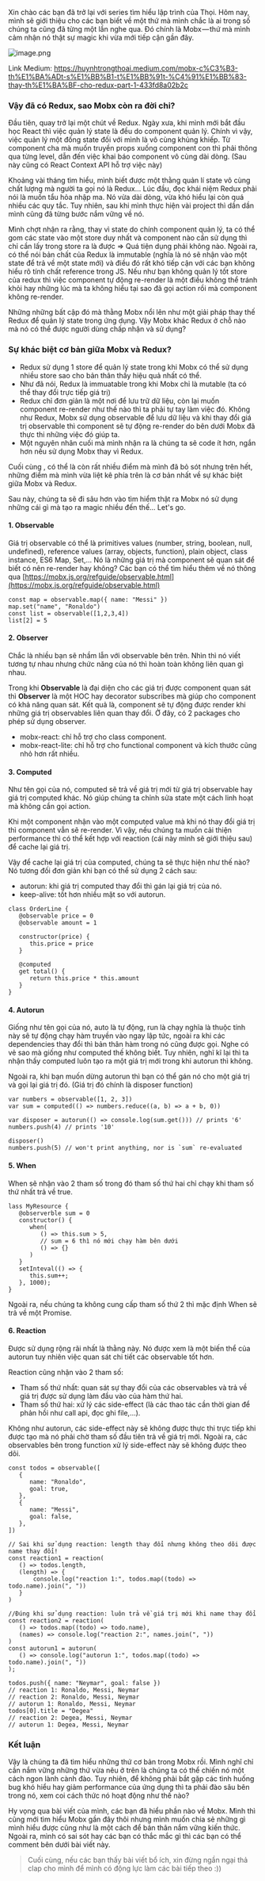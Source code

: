 Xin chào các bạn đã trở lại với series tìm hiểu lập trình của Thọi. Hôm nay, mình sẽ giới thiệu cho các bạn biết về một thứ mà mình chắc là ai trong số chúng ta cũng đã từng một lần nghe qua. Đó chính là Mobx — thứ mà mình cảm nhận nó thật sự magic khi vừa mới tiếp cận gần đây.

![image.png](https://images.viblo.asia/e43e7807-3939-4871-81da-25f1ecf705b7.png)

Link Medium: https://huynhtrongthoai.medium.com/mobx-c%C3%B3-th%E1%BA%ADt-s%E1%BB%B1-t%E1%BB%91t-%C4%91%E1%BB%83-thay-th%E1%BA%BF-cho-redux-part-1-433fd8a02b2c

### **Vậy đã có Redux, sao Mobx còn ra đời chi?**

Đầu tiên, quay trở lại một chút về Redux. Ngày xưa, khi mình mới bắt đầu học React thì việc quản lý state là đều do component quản lý. Chính vì vậy, việc quản lý một đống state đối với mình là vô cùng khủng khiếp. Từ component cha mà muốn truyền props xuống component con thì phải thông qua từng level, dẫn đến việc khai báo component vô cùng dài dòng. (Sau này cũng có React Context API hỗ trợ việc này)

Khoảng vài tháng tìm hiểu, mình biết được một thằng quản lí state vô cùng chất lượng mà người ta gọi nó là Redux… Lúc đầu, đọc khái niệm Redux phải nói là muốn tẩu hỏa nhập ma. Nó vừa dài dòng, vừa khó hiểu lại còn quá nhiều các quy tắc. Tuy nhiên, sau khi mình thực hiện vài project thì dần dần mình cũng đã từng bước nắm vững về nó.

Mình chợt nhận ra rằng, thay vì state do chính component quản lý, ta có thể gom các state vào một store duy nhất và component nào cần sử dụng thì chỉ cần lấy trong store ra là được => Quá tiện dụng phải không nào. Ngoài ra, có thể nói bản chất của Redux là immutable (nghĩa là nó sẽ nhận vào một state để trả về một state mới) và điều đó rất khó tiếp cận với các bạn không hiểu rõ tính chất reference trong JS. Nếu như bạn không quản lý tốt store của redux thì việc component tự động re-render là một điều không thể tránh khỏi hay những lúc mà ta không hiểu tại sao đã gọi action rồi mà component không re-render.

Những những bất cập đó mà thằng Mobx nổi lên như một giải pháp thay thế Redux để quản lý state trong ứng dụng. Vậy Mobx khác Redux ở chỗ nào mà nó có thể được người dùng chấp nhận và sử dụng?

### Sự khác biệt cơ bản giữa Mobx và Redux?

*   Redux sử dụng 1 store để quản lý state trong khi Mobx có thể sử dụng nhiều store sao cho bản thân thấy hiệu quả nhất có thể.
*   Như đã nói, Redux là immuatable trong khi Mobx chỉ là mutable (ta có thể thay đổi trực tiếp giá trị)
*   Redux chỉ đơn giản là một nơi để lưu trữ dữ liệu, còn lại muốn component re-render như thế nào thì ta phải tự tay làm việc đó. Không như Redux, Mobx sử dụng observable để lưu dữ liệu và khi thay đổi giá trị observable thì component sẽ tự động re-render do bên dưới Mobx đã thực thi những việc đó giúp ta.
*   Một nguyên nhân cuối mà mình nhận ra là chúng ta sẽ code ít hơn, ngắn hơn nếu sử dụng Mobx thay vì Redux.

Cuối cùng , có thể là còn rất nhiều điểm mà mình đã bỏ sót nhưng trên hết, những điểm mà mình vừa liệt kê phía trên là cơ bản nhất về sự khác biệt giữa Mobx và Redux.

Sau này, chúng ta sẽ đi sâu hơn vào tìm hiểm thật ra Mobx nó sử dụng những cái gì mà tạo ra magic nhiều đến thế… Let's go.

#### 1\. Observable

Giá trị observable có thể là primitives values (number, string, boolean, null, undefined), reference values (array, objects, function), plain object, class instance, ES6 Map, Set,… Nó là những giá trị mà component sẽ quan sát để biết có nên re-render hay không? Các bạn có thể tìm hiểu thêm về nó thông qua [https://mobx.js.org/refguide/observable.html](https://mobx.js.org/refguide/observable.html)

```
const map = observable.map({ name: "Messi" })
map.set("name", "Ronaldo") 
const list = observable([1,2,3,4])
list[2] = 5
```

#### 2\. Observer

Chắc là nhiều bạn sẽ nhầm lẫn với observable bên trên. Nhìn thì nó viết tương tự nhau nhưng chức năng của nó thì hoàn toàn không liên quan gì nhau.

Trong khi **Observable** là đại diện cho các giá trị được component quan sát thì **Observer** là một HOC hay decorator subscribes mà giúp cho component có khả năng quan sát. Kết quả là, component sẽ tự động được render khi những giá trị observables liên quan thay đổi. Ở đây, có 2 packages cho phép sử dụng observer.

*   mobx-react: chỉ hỗ trợ cho class component.
*   mobx-react-lite: chỉ hỗ trợ cho functional component và kích thước cũng nhỏ hơn rất nhiều.

#### 3\. Computed

Như tên gọi của nó, computed sẽ trả về giá trị mới từ giá trị observable hay giá trị computed khác. Nó giúp chúng ta chỉnh sửa state một cách linh hoạt mà không cần gọi action.

Khi một component nhận vào một computed value mà khi nó thay đổi giá trị thì component vẫn sẽ re-render. Vì vậy, nếu chúng ta muốn cải thiện performance thì có thể kết hợp với reaction (cái này mình sẽ giới thiệu sau) để cache lại giá trị.

Vậy để cache lại giá trị của computed, chúng ta sẽ thực hiện như thế nào? Nó tương đối đơn giản khi bạn có thể sử dụng 2 cách sau:

*   autorun: khi giá trị computed thay đổi thì gán lại giá trị của nó.
*   keep-alive: tốt hơn nhiều mặt so với autorun.

```
class OrderLine {
   @observable price = 0
   @observable amount = 1      
   
   constructor(price) {
      this.price = price     
   }      
   
   @computed
   get total() {    
      return this.price * this.amount     
   }
}
```

#### **4\. Autorun**

Giống như tên gọi của nó, auto là tự động, run là chạy nghĩa là thuộc tính này sẽ tự động chạy hàm truyền vào ngay lập tức, ngoài ra khi các dependencies thay đổi thì bản thân hàm trong nó cũng được gọi. Nghe có vẻ sao mà giống như computed thế không biết. Tuy nhiên, nghĩ kĩ lại thì ta nhận thấy computed luôn tạo ra một giá trị mới trong khi autorun thì không.

Ngoài ra, khi bạn muốn dừng autorun thì bạn có thể gán nó cho một giá trị và gọi lại giá trị đó. (Giá trị đó chính là disposer function)

```
var numbers = observable([1, 2, 3])
var sum = computed(() => numbers.reduce((a, b) => a + b, 0)) 
 
var disposer = autorun(() => console.log(sum.get())) // prints '6' numbers.push(4) // prints '10' 
 
disposer() 
numbers.push(5) // won't print anything, nor is `sum` re-evaluated
```

#### 5\. When

When sẽ nhận vào 2 tham số trong đó tham số thứ hai chỉ chạy khi tham số thứ nhất trả về true.

```
lass MyResource {
   @observerble sum = 0
   constructor() {
      when(
         () => this.sum > 5,
         // sum = 6 thì nó mới chạy hàm bên dưới
         () => {}
      )
   }
   setInteval(() => {
      this.sum++;
   }, 1000);
}
```

Ngoài ra, nếu chúng ta không cung cấp tham số thứ 2 thì mặc định When sẽ trả về một Promise.

#### 6\. Reaction

Được sử dụng rộng rãi nhất là thằng này. Nó được xem là một biến thể của autorun tuy nhiên việc quan sát chi tiết các observable tốt hơn.

Reaction cũng nhận vào 2 tham số:

*   Tham số thứ nhất: quan sát sự thay đổi của các observables và trả về giá trị được sử dụng làm đầu vào của hàm thứ hai.
*   Tham số thứ hai: xử lý các side-effect (là các thao tác cần thời gian để phản hồi như call api, đọc ghi file,…).

Không như autorun, các side-effect này sẽ không được thực thi trực tiếp khi được tạo mà nó phải chờ tham số đầu tiên trả về giá trị mới. Ngoài ra, các observables bên trong function xử lý side-effect này sẽ không được theo dõi.

```
const todos = observable([     
   {
      name: "Ronaldo",         
      goal: true,     
   },     
   {         
      name: "Messi",         
      goal: false,     
   }, 
])  

// Sai khi sử dụng reaction: length thay đổi nhưng không theo dõi được name thay đổi! 
const reaction1 = reaction(
   () => todos.length,     
   (length) => { 
       console.log("reaction 1:", todos.map((todo) => todo.name).join(", "))
   }
)

//Đúng khi sử dụng reaction: luôn trả về giá trị mới khi name thay đổi
const reaction2 = reaction(     
   () => todos.map((todo) => todo.name),     
   (names) => console.log("reaction 2:", names.join(", ")) 
)  
const autorun1 = autorun(
   () => console.log("autorun 1:", todos.map((todo) => todo.name).join(", ")) 
);  

todos.push({ name: "Neymar", goal: false }) 
// reaction 1: Ronaldo, Messi, Neymar
// reaction 2: Ronaldo, Messi, Neymar
// autorun 1: Ronaldo, Messi, Neymar
todos[0].title = "Degea" 
// reaction 2: Degea, Messi, Neymar
// autorun 1: Degea, Messi, Neymar
```

### Kết luận

Vậy là chúng ta đã tìm hiểu những thứ cơ bản trong Mobx rồi. Mình nghĩ chỉ cần nắm vững những thứ vừa nêu ở trên là chúng ta có thể chiến nó một cách ngon lành cành đào. Tuy nhiên, để không phải bắt gặp các tình huống bug khó hiểu hay giảm performance của ứng dụng thì ta phải đào sâu bên trong nó, xem coi cách thức nó hoạt động như thế nào?

Hy vọng qua bài viết của mình, các bạn đã hiểu phần nào về Mobx. Mình thì cũng mới tìm hiểu Mobx gần đây thôi nhưng mình muốn chia sẻ những gì mình hiểu được cũng như là một cách để bản thân nắm vững kiến thức. Ngoài ra, mình có sai sót hay các bạn có thắc mắc gì thì các bạn có thể comment bên dưới bài viết này.

> Cuối cùng, nếu các bạn thấy bài viết bổ ích, xin đừng ngần ngại thả clap cho mình để mình có động lực làm các bài tiếp theo :))